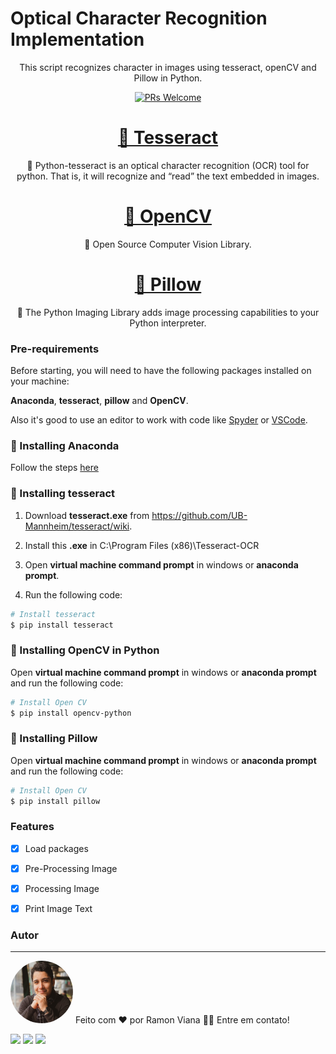 # Optical Character Recognition Implementation

<p align="center">This script recognizes character in images using tesseract, openCV and Pillow in Python.</p>

<p align="center"> 
  <a href="http://makeapullrequest.com">
    <img src="https://img.shields.io/badge/progress-100%25-brightgreen.svg" alt="PRs Welcome">
  </a>

<h1 align="center">
    <a href="https://pypi.org/project/pytesseract/#:~:text=Python%2Dtesseract%20is%20an%20optical,for%20Google%27s%20Tesseract%2DOCR%20Engine.">🔗 Tesseract</a>
</h1>
<p align="center">🚀 Python-tesseract is an optical character recognition (OCR) tool for python. That is, it will recognize and “read” the text embedded in images.</p>

<h1 align="center">
    <a href="https://pypi.org/project/opencv-python/">🔗 OpenCV</a>
</h1>
<p align="center">🚀 Open Source Computer Vision Library.</p>

<h1 align="center">
    <a href="https://pillow.readthedocs.io/en/stable/">🔗 Pillow</a>
</h1>
<p align="center">🚀 The Python Imaging Library adds image processing capabilities to your Python interpreter.</p>

### Pre-requirements

Before starting, you will need to have the following packages installed on your machine:

**Anaconda**, **tesseract**, **pillow** and **OpenCV**.

Also it's good to use an editor to work with code like [Spyder](https://www.spyder-ide.org/) or [VSCode](https://code.visualstudio.com/).

### 🎲 Installing Anaconda

Follow the steps [here](https://www.google.com/url?sa=t&rct=j&q=&esrc=s&source=web&cd=&ved=2ahUKEwi2j4jL6OL2AhXSD7kGHRZUDVUQFnoECA4QAQ&url=https%3A%2F%2Fdocs.anaconda.com%2Fanaconda%2Finstall%2Findex.html&usg=AOvVaw24D32JKJYK504YtyRlWs5G)

### 🎲 Installing tesseract

1. Download **tesseract.exe** from https://github.com/UB-Mannheim/tesseract/wiki.

2. Install this **.exe** in C:\Program Files (x86)\Tesseract-OCR

3. Open **virtual machine command prompt** in windows or **anaconda prompt**.

4. Run the following code:

```bash
# Install tesseract
$ pip install tesseract
```

### 🎲 Installing OpenCV in Python

Open **virtual machine command prompt** in windows or **anaconda prompt** and run the following code:

```bash
# Install Open CV
$ pip install opencv-python
```
### 🎲 Installing Pillow

Open **virtual machine command prompt** in windows or **anaconda prompt** and run the following code:

```bash
# Install Open CV
$ pip install pillow
```


### Features

- [x] Load packages
- [x] Pre-Processing Image
- [x] Processing Image 
- [x] Print Image Text


### Autor
---
<img style="border-radius: 50%;" src="Autor.jpg" width="100px;" alt=""/>
Feito com ❤️ por Ramon Viana 👋🏽 Entre em contato!

<a href = "mailto:ramon.viana.97@hotmail.com"><img src="https://img.shields.io/badge/-Gmail-%23333?style=for-the-badge&logo=gmail&logoColor=white" target="_blank"></a>
  <a href="https://www.linkedin.com/in/ramon-viana-527024158" target="_blank"><img src="https://img.shields.io/badge/-LinkedIn-%230077B5?style=for-the-badge&logo=linkedin&logoColor=white" target="_blank"></a> 
 <a href="https://discord.gg/sAk32qpM" target="_blank"><img src="https://img.shields.io/badge/Discord-7289DA?style=for-the-badge&logo=discord&logoColor=white" target="_blank"></a> 

